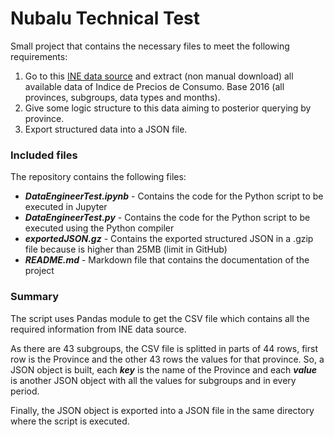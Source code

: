 # Nubalu Technical Test

Small project that contains the necessary files to meet the following requirements:

1. Go to this [INE data source](https://www.ine.es/jaxiT3/Tabla.htm?t=22356&L=0) and extract (non manual download) all available data of Indice de Precios de Consumo. Base 2016 (all provinces, subgroups, data types and months).
2. Give some logic structure to this data aiming to posterior querying by province.
3. Export structured data into a JSON file.

### Included files

The repository contains the following files:

* _**DataEngineerTest.ipynb**_ - Contains the code for the Python script to be executed in Jupyter
* _**DataEngineerTest.py**_ - Contains the code for the Python script to be executed using the Python compiler
* _**exportedJSON.gz**_ - Contains the exported structured JSON in a .gzip file because is higher than 25MB (limit in GitHub)
* _**README.md**_ - Markdown file that contains the documentation of the project

### Summary

The script uses Pandas module to get the CSV file which contains all the required information from INE data source.

As there are 43 subgroups, the CSV file is splitted in parts of 44 rows, first row is the Province and the other 43 rows the values for that province. So, a JSON object is built, each _**key**_ is the name of the Province and each _**value**_ is another JSON object with all the values for subgroups and in every period.

Finally, the JSON object is exported into a JSON file in the same directory where the script is executed.
